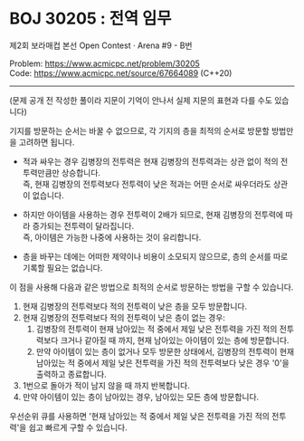 # BOJ 30205 : 전역 임무
제2회 보라매컵 본선 Open Contest · Arena #9 - B번  

Problem: https://www.acmicpc.net/problem/30205  
Code: https://www.acmicpc.net/source/67664089 (C++20)  

---
(문제 공개 전 작성한 풀이라 지문이 기억이 안나서 실제 지문의 표현과 다를 수도 있습니다)  

기지를 방문하는 순서는 바꿀 수 없으므로, 각 기지의 층을 최적의 순서로 방문할 방법만을 고려하면 됩니다.  


* 적과 싸우는 경우 김병장의 전투력은 현재 김병장의 전투력과는 상관 없이 적의 전투력만큼만 상승합니다.  
즉, 현재 김병장의 전투력보다 전투력이 낮은 적과는 어떤 순서로 싸우더라도 상관이 없습니다.  

* 하지만 아이템을 사용하는 경우 전투력이 2배가 되므로, 현재 김병장의 전투력에 따라 증가되는 전투력이 달라집니다.  
즉, 아이템은 가능한 나중에 사용하는 것이 유리합니다.

* 층을 바꾸는 데에는 어떠한 제약이나 비용이 소모되지 않으므로, 층의 순서를 따로 기록할 필요는 없습니다.


이 점을 사용해 다음과 같은 방법으로 최적의 순서로 방문하는 방법을 구할 수 있습니다.

1. 현재 김병장의 전투력보다 적의 전투력이 낮은 층을 모두 방문합니다.
2. 현재 김병장의 전투력보다 적의 전투력이 낮은 층이 없는 경우:
   1) 김병장의 전투력이 현재 남아있는 적 중에서 제일 낮은 전투력을 가진 적의 전투력보다 크거나 같아질 때 까지, 현재 남아있는 아이템이 있는 층에 방문합니다.
   2) 만약 아이템이 있는 층이 없거나 모두 방문한 상태에서, 김병장의 전투력이 현재 남아있는 적 중에서 제일 낮은 전투력을 가진 적의 전투력보다 낮은 경우 '0'을 출력하고 종료합니다.
3. 1번으로 돌아가 적이 남지 않을 때 까지 반복합니다.
4. 만약 아이템이 있는 층이 남아있는 경우, 남아있는 모든 층에 방문합니다.


우선순위 큐를 사용하면 '현재 남아있는 적 중에서 제일 낮은 전투력을 가진 적의 전투력'을 쉽고 빠르게 구할 수 있습니다.  
